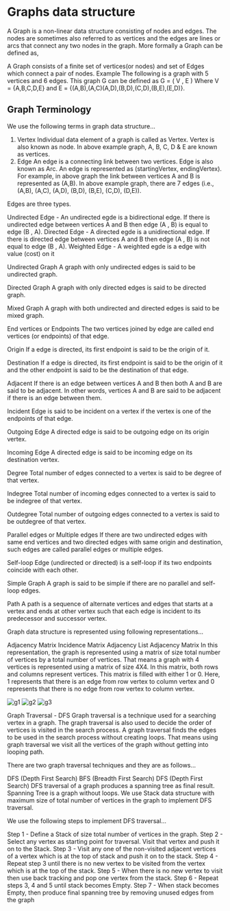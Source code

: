 # Graphs data structure

A Graph is a non-linear data structure consisting of nodes and edges. The nodes are sometimes also referred to as vertices and the edges are lines or arcs that connect any two nodes in the graph. More formally a Graph can be defined as,

A Graph consists of a finite set of vertices(or nodes) and set of Edges which connect a pair of nodes.
Example
The following is a graph with 5 vertices and 6 edges.
This graph G can be defined as G = ( V , E )
Where V = {A,B,C,D,E} and E = {(A,B),(A,C)(A,D),(B,D),(C,D),(B,E),(E,D)}.

## Graph Terminology

We use the following terms in graph data structure...

1. Vertex
    Individual data element of a graph is called as Vertex. Vertex is also known as node. In above example graph, A, B, C, D & E are known as vertices.
2. Edge
    An edge is a connecting link between two vertices. Edge is also known as Arc. An edge is represented as (startingVertex, endingVertex). For example, in above graph the link between vertices A and B is represented as (A,B). In above example graph, there are 7 edges (i.e., (A,B), (A,C), (A,D), (B,D), (B,E), (C,D), (D,E)).

Edges are three types.

Undirected Edge - An undirected egde is a bidirectional edge. If there is undirected edge between vertices A and B then edge (A , B) is equal to edge (B , A).
Directed Edge - A directed egde is a unidirectional edge. If there is directed edge between vertices A and B then edge (A , B) is not equal to edge (B , A).
Weighted Edge - A weighted egde is a edge with value (cost) on it

Undirected Graph
A graph with only undirected edges is said to be undirected graph.

Directed Graph
A graph with only directed edges is said to be directed graph.

Mixed Graph
A graph with both undirected and directed edges is said to be mixed graph.

End vertices or Endpoints
The two vertices joined by edge are called end vertices (or endpoints) of that edge.

Origin
If a edge is directed, its first endpoint is said to be the origin of it.

Destination
If a edge is directed, its first endpoint is said to be the origin of it and the other endpoint is said to be the destination of that edge.

Adjacent
If there is an edge between vertices A and B then both A and B are said to be adjacent. In other words, vertices A and B are said to be adjacent if there is an edge between them.

Incident
Edge is said to be incident on a vertex if the vertex is one of the endpoints of that edge.

Outgoing Edge
A directed edge is said to be outgoing edge on its origin vertex.

Incoming Edge
A directed edge is said to be incoming edge on its destination vertex.

Degree
Total number of edges connected to a vertex is said to be degree of that vertex.

Indegree
Total number of incoming edges connected to a vertex is said to be indegree of that vertex.

Outdegree
Total number of outgoing edges connected to a vertex is said to be outdegree of that vertex.

Parallel edges or Multiple edges
If there are two undirected edges with same end vertices and two directed edges with same origin and destination, such edges are called parallel edges or multiple edges.

Self-loop
Edge (undirected or directed) is a self-loop if its two endpoints coincide with each other.

Simple Graph
A graph is said to be simple if there are no parallel and self-loop edges.

Path
A path is a sequence of alternate vertices and edges that starts at a vertex and ends at other vertex such that each edge is incident to its predecessor and successor vertex.

Graph data structure is represented using following representations...

Adjacency Matrix
Incidence Matrix
Adjacency List
Adjacency Matrix
In this representation, the graph is represented using a matrix of size total number of vertices by a total number of vertices. That means a graph with 4 vertices is represented using a matrix of size 4X4. In this matrix, both rows and columns represent vertices. This matrix is filled with either 1 or 0. Here, 1 represents that there is an edge from row vertex to column vertex and 0 represents that there is no edge from row vertex to column vertex.
        
![g1](http://www.btechsmartclass.com/data_structures/ds_images/Graph%20Adjacency%20List.jpg)
![g2](http://www.btechsmartclass.com/data_structures/ds_images/Graph%20Adjacency%20List%20Array.jpg)
![g3](http://www.btechsmartclass.com/data_structures/ds_images/Graph%20Incidence%20Matrix.jpg)

Graph Traversal - DFS
Graph traversal is a technique used for a searching vertex in a graph. The graph traversal is also used to decide the order of vertices is visited in the search process. A graph traversal finds the edges to be used in the search process without creating loops. That means using graph traversal we visit all the vertices of the graph without getting into looping path.

There are two graph traversal techniques and they are as follows...

DFS (Depth First Search)
BFS (Breadth First Search)
DFS (Depth First Search)
DFS traversal of a graph produces a spanning tree as final result. Spanning Tree is a graph without loops. We use Stack data structure with maximum size of total number of vertices in the graph to implement DFS traversal.

We use the following steps to implement DFS traversal...

Step 1 - Define a Stack of size total number of vertices in the graph.
Step 2 - Select any vertex as starting point for traversal. Visit that vertex and push it on to the Stack.
Step 3 - Visit any one of the non-visited adjacent vertices of a vertex which is at the top of stack and push it on to the stack.
Step 4 - Repeat step 3 until there is no new vertex to be visited from the vertex which is at the top of the stack.
Step 5 - When there is no new vertex to visit then use back tracking and pop one vertex from the stack.
Step 6 - Repeat steps 3, 4 and 5 until stack becomes Empty.
Step 7 - When stack becomes Empty, then produce final spanning tree by removing unused edges from the graph